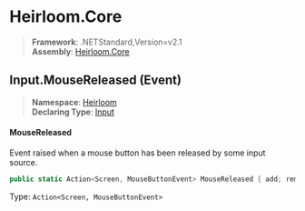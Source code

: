 # Heirloom.Core

> **Framework**: .NETStandard,Version=v2.1  
> **Assembly**: [Heirloom.Core][0]

## Input.MouseReleased (Event)

> **Namespace**: [Heirloom][0]  
> **Declaring Type**: [Input][1]

#### MouseReleased

Event raised when a mouse button has been released by some input source.

```cs
public static Action<Screen, MouseButtonEvent> MouseReleased { add; remove; }
```

Type: `Action<Screen, MouseButtonEvent>`

[0]: ../../../Heirloom.Core.md
[1]: ../Input.md
